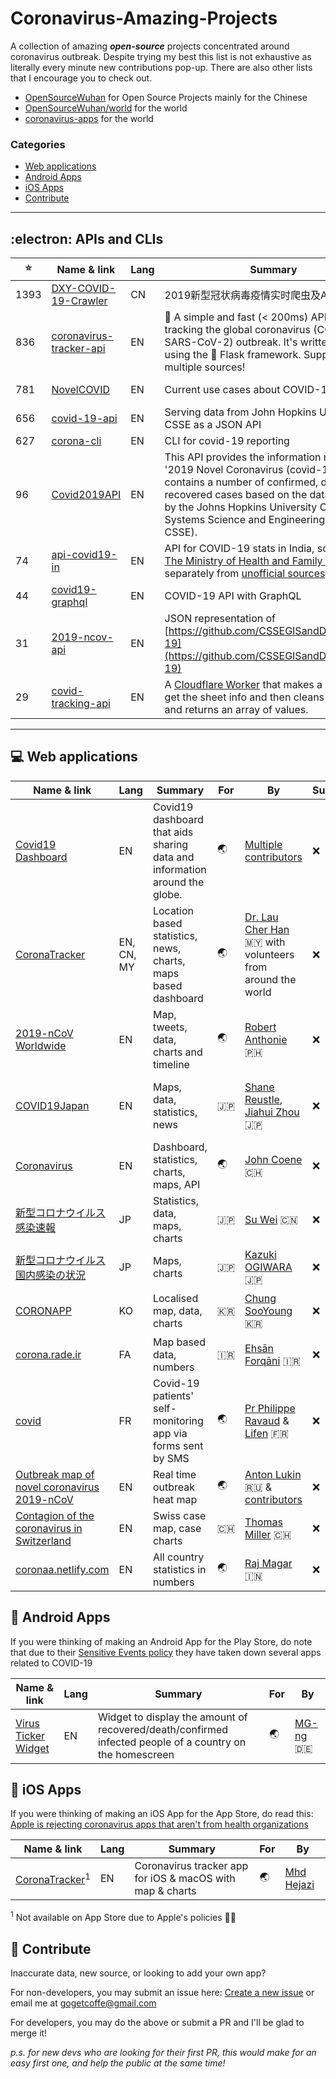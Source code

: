 # Coronavirus-Amazing-Projects
A collection of amazing ***open-source*** projects concentrated around coronavirus outbreak.
Despite trying my best this list is not exhaustive as literally every minute new contributions pop-up. There are also other lists that I encourage you to check out.

- [OpenSourceWuhan](https://weileizeng.github.io/OpenSourceWuhan/) for Open Source Projects mainly for the Chinese
- [OpenSourceWuhan/world](https://weileizeng.github.io/OpenSourceWuhan/world) for the world
- [coronavirus-apps](https://github.com/abuuzayr/coronavirus-apps) for the world


### Categories

- [Web applications](#computer-web-applications)
- [Android Apps](#iphone-android-apps)
- [iOS Apps](#iphone-ios-apps)
- [Contribute](#1st_place_medal-contribute)

-------------

## :electron: APIs and CLIs

| :star: | Name & link | Lang | Summary | Interface | By |
| ------ | ----------- | ---- | ------- | --------- | --- |
| 1393 | [DXY-COVID-19-Crawler](https://github.com/BlankerL/DXY-COVID-19-Crawler) | CN | 2019新型冠状病毒疫情实时爬虫及API | REST | [@BlankerL](https://github.com/BlankerL) |
| 836 | [coronavirus-tracker-api](https://github.com/ExpDev07/coronavirus-tracker-api) | EN | 🦠 A simple and fast (&lt; 200ms) API for tracking the global coronavirus (COVID-19, SARS-CoV-2) outbreak. It&#39;s written in python using the 🍼 Flask framework. Supports multiple sources! | REST | [soroushchehresa](https://github.com/soroushchehresa) |
| 781 | [NovelCOVID](https://github.com/NovelCOVID/API) | EN | Current use cases about COVID-19 | REST | [EliteDaMyth](https://github.com/EliteDaMyth), [dicedtomatoreal](https://github.com/dicedtomatoreal), [ebwinters](https://github.com/ebwinters), [& other kind people](https://github.com/NovelCOVID/API/graphs/contributors) |
| 656 | [covid-19-api](https://github.com/mathdroid/covid-19-api) | EN | Serving data from John Hopkins University CSSE as a JSON API | REST | [mathdroid](https://github.com/mathdroid) |
| 627 | [corona-cli](https://github.com/ahmadawais/corona-cli) | EN | CLI for covid-19 reporting | npm | [ahmadawais](https://github.com/ahmadawais) |
| 96 | [Covid2019API](https://github.com/nat236919/Covid2019API) | EN | This API provides the information regarding '2019 Novel Coronavirus (covid-19)'. It contains a number of confirmed, death, and recovered cases based on the data provided by the Johns Hopkins University Center for Systems Science and Engineering (JHU CSSE). | REST | [nat236919](https://github.com/nat236919/) |
| 74 | [api-covid19-in](https://github.com/amodm/api-covid19-in) | EN | API for COVID-19 stats in India, sourced from [The Ministry of Health and Family Welfare](https://www.mohfw.gov.in/) and separately from [unofficial sources](https://github.com/amodm/api-covid19-in#unofficial-sources) | REST | [https://github.com/amodm/](https://github.com/amodm/) |
| 44 | [covid19-graphql](https://github.com/rlindskog/covid19-graphql) | EN | COVID-19 API with GraphQL | GraphQL | [rlindskog](https://github.com/rlindskog) |
| 31 | [2019-ncov-api](https://github.com/sorxrob/2019-ncov-api) | EN | JSON representation of [https://github.com/CSSEGISandData/COVID-19](https://github.com/CSSEGISandData/COVID-19) | REST | [sorxrob](https://github.com/sorxrob/) |
| 29 | [covid-tracking-api](https://github.com/COVID19Tracking/covid-tracking-api) | EN | A [Cloudflare Worker](https://developers.cloudflare.com/workers/) that makes a requests to get the sheet info and then cleans it up a bit and returns an array of values. | REST & GraphQL | [https://github.com/COVID19Tracking](https://github.com/COVID19Tracking) |

-----------------

## :computer: Web applications

| Name & link | Lang | Summary | For | By | Subscribe | Sources | OSS |
| ----------- | ---- | ------- | --- | --- | -------- | ------- | ---- |
| [Covid19 Dashboard](https://covid19dashboards.com/) | EN | Covid19 dashboard that aids sharing data and information around the globe. | :earth_asia: | [Multiple contributors](https://github.com/github/covid19-dashboard/graphs/contributors) | :x: | [:link: Link](https://github.com/CSSEGISandData/COVID-19) | [:link: Link](https://github.com/github/covid19-dashboard)
| [CoronaTracker](https://www.coronatracker.com) | EN, CN, MY | Location based statistics, news, charts, maps based dashboard | :earth_asia: | [Dr. Lau Cher Han](http://www.cherhan.net/) :malaysia: with volunteers from around the world | :x: | [:link: Link](https://www.coronatracker.com/sources) | [:link: Link](https://github.com/theleadio/coronatracker) |
| [2019-nCoV Worldwide](https://the2019ncov.com/) | EN | Map, tweets, data, charts and timeline | :earth_asia: | [Robert Anthonie](https://github.com/sorxrob) :philippines: | :x: | [bnonews](https://bnonews.com/index.php/2020/01/timeline-coronavirus-epidemic/), [JHU](https://docs.google.com/spreadsheets/d/1UF2pSkFTURko2OvfHWWlFpDFAr1UxCBA4JLwlSP6KFo) | [:link: Link](https://github.com/sorxrob/2019-ncov-frontend) |
| [COVID19Japan](COVID19Japan.com) | EN | Maps, data, statistics, news | :jp: | [Shane Reustle](https://twitter.com/reustle), [Jiahui Zhou](https://jiahuizhou.design/) :jp: | :x: | [mhlw.co.jp](https://www.mhlw.go.jp/stf/houdou/houdou_list_202002.html), [Fukuoka Prefecture](http://www.pref.fukuoka.lg.jp/contents/corona-kokunai.html) + [crowd sourced data](https://docs.google.com/spreadsheets/d/1jfB4muWkzKTR0daklmf8D5F0Uf_IYAgcx_-Ij9McClQ/edit) | [:link: Link](https://github.com/reustle/covid19japan) |
| [Coronavirus](https://coronavirus.john-coene.com/) | EN | Dashboard, statistics, charts, maps, API | :earth_asia: | [John Coene](https://github.com/JohnCoene) :switzerland: | :x: | [JHU](https://github.com/CSSEGISandData/2019-nCoV), [Weixin](https://github.com/GuangchuangYu/nCov2019), [DXY](https://ncov.dxy.cn/ncovh5/view/pneumonia) | [:link: Link](https://github.com/JohnCoene/coronavirus) |
| [新型コロナウイルス感染速報](https://covid-2019.live/) | JP | Statistics, data, maps, charts | :jp: | [Su Wei](https://swsoyee.github.io/) :cn: | :x: | [NHK](https://www3.nhk.or.jp/news/html/20200221/k10012296361000.html), [MHLW](https://www.mhlw.go.jp/stf/seisakunitsuite/bunya/kenkou_iryou/dengue_fever_qa_00001.html) | [:link: Link](https://github.com/swsoyee/2019-ncov-japan) |
| [新型コロナウイルス国内感染の状況](https://toyokeizai.net/sp/visual/tko/covid19/) | JP | Maps, charts | :jp: | [Kazuki OGIWARA](https://twitter.com/kaz_ogiwara) :jp: | :x: | [MHLW](https://www.mhlw.go.jp/stf/seisakunitsuite/bunya/0000121431_00086.html) | [:link: Link](https://github.com/kaz-ogiwara/covid19/) |
| [CORONAPP](http://coronapp.site/) | KO | Localised map, data, charts | :kr: | [Chung SooYoung](mailto:soorichu@gmail.com) :kr: | :x: | [CDC](http://www.cdc.go.kr/index.es?sid=a2), [질병관리본부 홈페이지](http://www.xn--now-po7lf48dlsm0ya109f.kr/infect/occurrence_list.do), [WHO](https://www.who.int/emergencies/diseases/novel-coronavirus-2019/situation-reports), [JHU](https://gisanddata.maps.arcgis.com/apps/opsdashboard/index.html#/bda7594740fd40299423467b48e9ecf6) | [:link: Link](https://github.com/soorichu/coronako) |
| [corona.rade.ir](https://corona.rade.ir/) | FA | Map based data, numbers | :iran: | [Ehsān Forqāni](https://ehsaan.dev/) :iran: | :x: | وزارت بهداشت ایران Ministry of Health in Iran | [:link: Link](https://github.com/par6n/ncov-19/) |
| [covid](https://github.com/lifen-labs/covid) | FR | Covid-19 patients' self-monitoring app via forms sent by SMS | :earth_asia: | [Pr Philippe Ravaud](http://www.mastercer.com/home/professors/professor-ravaud/) & [Lifen](https://www.lifen.fr/international/en) :fr: | :x: | [:link: Link](https://github.com/lifen-labs/covid) | [:link: Link](https://github.com/lifen-labs/covid) |
| [Outbreak map of novel coronavirus 2019-nCoV](https://coronavirus.zone/) | EN | Real time outbreak heat map | :earth_asia: | [Anton Lukin](https://lukin.me/) :ru: & [contributors](https://github.com/antonlukin/2019-nCoV/graphs/contributors) | :x: | [JHU](https://systems.jhu.edu/research/public-health/ncov/) | [:link: Link](https://github.com/antonlukin/2019-nCoV) |
| [Contagion of the coronavirus in Switzerland](https://contagion.ch/) | EN | Swiss case map, case charts | :switzerland: | [Thomas Miller](https://thomasmiller.ch/) :switzerland: | :x: | [BAG/OFSP](https://www.bag.admin.ch/bag/de/home/krankheiten/ausbrueche-epidemien-pandemien/aktuelle-ausbrueche-epidemien/novel-cov.html), [TechEngines.AI](https://github.com/techengines/coronavirus-stats-italy), [Worldometer](https://www.worldometers.info/coronavirus/) | [:link: Link](https://github.com/Meuss/contagion-coronavirus) |
| [coronaa.netlify.com](https://coronaa.netlify.com/) | EN | All country statistics in numbers | :earth_asia: | [Raj Magar](https://github.com/rajanmagar) :india: | :x: | [covid-19-api](https://github.com/mathdroid/covid-19-api) | [:link: Link](https://github.com/rajanmagar/covid19) |


## :iphone: Android Apps

If you were thinking of making an Android App for the Play Store, do note that due to their [Sensitive Events policy](https://play.google.com/about/restricted-content/inappropriate-content/#!?zippy_activeEl=sensitive-events#sensitive-events) they have taken down several apps related to COVID-19

| Name & link | Lang | Summary | For | By |
| ----------- | ---- | ------- | --- | --- |
| [Virus Ticker Widget](https://github.com/MG-ng/Virus-Ticker-Widget) | EN | Widget to display the amount of recovered/death/confirmed infected people of a country on the homescreen | :earth_asia: | [MG-ng](https://github.com/MG-ng) :de: |

## :iphone: iOS Apps

If you were thinking of making an iOS App for the App Store, do read this: [Apple is rejecting coronavirus apps that aren't from health organizations](https://www.cnbc.com/2020/03/05/apple-rejects-coronavirus-apps-that-arent-from-health-organizations.html)

| Name & link | Lang | Summary | For | By |
| ----------- | ---- | ------- | --- | --- |
| [CoronaTracker](https://github.com/MhdHejazi/Corona)<sup>1</sup> | EN | Coronavirus tracker app for iOS & macOS with map & charts | :earth_asia: | [Mhd Hejazi](https://samabox.com/) |

<sup>1</sup> Not available on App Store due to Apple's policies :woman_shrugging:

## :1st_place_medal: Contribute

Inaccurate data, new source, or looking to add your own app?

For non-developers, you may submit an issue here: [Create a new issue](https://github.com/Inukares/Coronavirus-Amazing-Projects/issues/new) or email me at [gogetcoffe@gmail.com](mailto:gogetcoffe@gmail.com)

For developers, you may do the above or submit a PR and I'll be glad to merge it!

*p.s. for new devs who are looking for their first PR, this would make for an easy first one, and help the public at the same time!*
